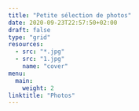 ```yaml
---
title: "Petite sélection de photos"
date: 2020-09-23T22:57:50+02:00
draft: false
type: "grid"
resources:
  - src: "*.jpg"
  - src: "1.jpg"
    name: "cover"
menu:
  main:
    weight: 2
linktitle: "Photos"
---
```

